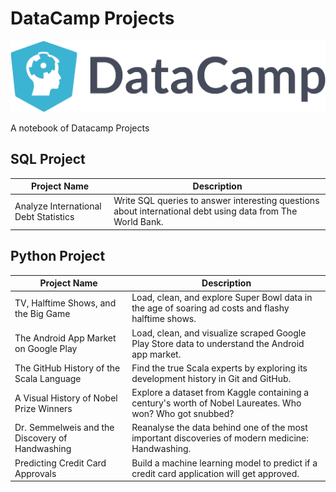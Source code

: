 # DataCamp Projects
![](Image.png)

A notebook of Datacamp Projects

## SQL Project


| Project Name | Description |
| --- | --- |
| Analyze International Debt Statistics | Write SQL queries to answer interesting questions about international debt using data from The World Bank. | 

## Python Project


| Project Name | Description |
| --- | --- |
| TV, Halftime Shows, and the Big Game | Load, clean, and explore Super Bowl data in the age of soaring ad costs and flashy halftime shows. |
| The Android App Market on Google Play | Load, clean, and visualize scraped Google Play Store data to understand the Android app market. |
| The GitHub History of the Scala Language | Find the true Scala experts by exploring its development history in Git and GitHub. |
| A Visual History of Nobel Prize Winners | Explore a dataset from Kaggle containing a century's worth of Nobel Laureates. Who won? Who got snubbed? |
| Dr. Semmelweis and the Discovery of Handwashing | Reanalyse the data behind one of the most important discoveries of modern medicine: Handwashing. |
| Predicting Credit Card Approvals | Build a machine learning model to predict if a credit card application will get approved. |
